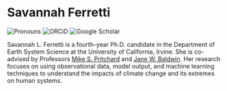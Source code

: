 # Savannah Ferretti

![Pronouns](https://img.shields.io/badge/Pronouns-she%2Fher-grey?style=flat-square&labelColor=red)
![ORCiD](https://img.shields.io/badge/0000--0001--9684--7668-grey?style=flat-square&logo=orcid&link=https%253A%252F%252Forcid.org%252F0000-0001-9684-7668)
![Google Scholar](https://img.shields.io/badge/Google_Scholar-grey?style=flat-square&logo=google-scholar&link=https%3A%2F%2Fscholar.google.com%2Fcitations%3Fuser%3DkH2IC6wAAAAJ%26hl%3Den)

Savannah L. Ferretti is a fourth-year Ph.D. candidate in the Department of Earth System Science at the University of California, Irvine. She is co-advised by Professors [Mike S. Pritchard](https://sites.ps.uci.edu/pritchard/) and [Jane W. Baldwin](https://www.janebaldw.in/). Her research focuses on using observational data, model output, and machine learning techniques to understand the impacts of climate change and its extremes on human systems.
